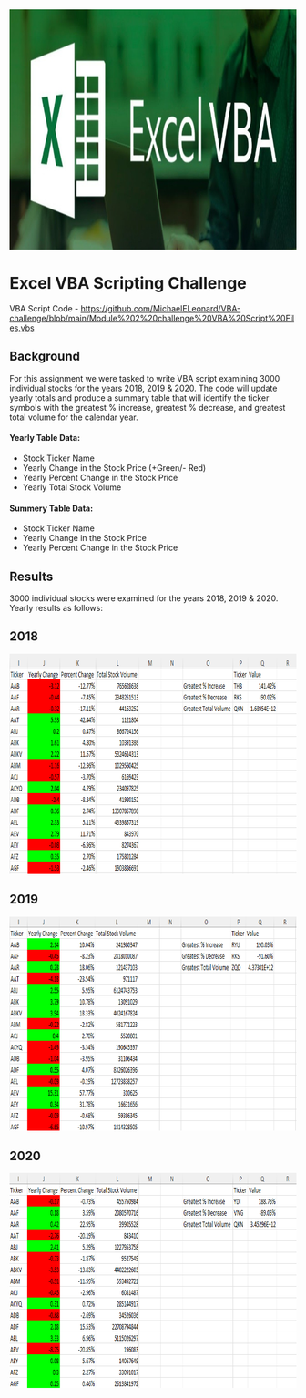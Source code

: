 <img src="Pics/Header.png" width="808" height="422">

# Excel VBA Scripting Challenge
VBA Script Code - https://github.com/MichaelELeonard/VBA-challenge/blob/main/Module%202%20challenge%20VBA%20Script%20Files.vbs

## Background
For this assignment we were tasked to write VBA script examining 3000 individual stocks for the years 2018, 2019 & 2020.  The code will update yearly totals and produce a summary table that will identify the ticker symbols with the greatest % increase, greatest % decrease, and greatest total volume for the calendar year.

#### Yearly Table Data:
* Stock Ticker Name
* Yearly Change in the Stock Price (+Green/- Red)
* Yearly Percent Change in the Stock Price
* Yearly Total Stock Volume 

#### Summery Table Data:
* Stock Ticker Name
* Yearly Change in the Stock Price
* Yearly Percent Change in the Stock Price 


## Results
3000 individual stocks were examined for the years 2018, 2019 & 2020.  Yearly results as follows:


## 2018 
<img src="Pics/2018 Results.png" width="844" height="387">


## 2019
<img src="Pics/2019 Results.png" width="852" height="376">



## 2020
<img src="Pics/2020 Results.png" width="843" height="378">

